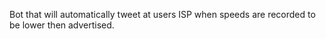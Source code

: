Bot that will automatically tweet at users ISP when speeds are recorded to be lower then advertised. 
